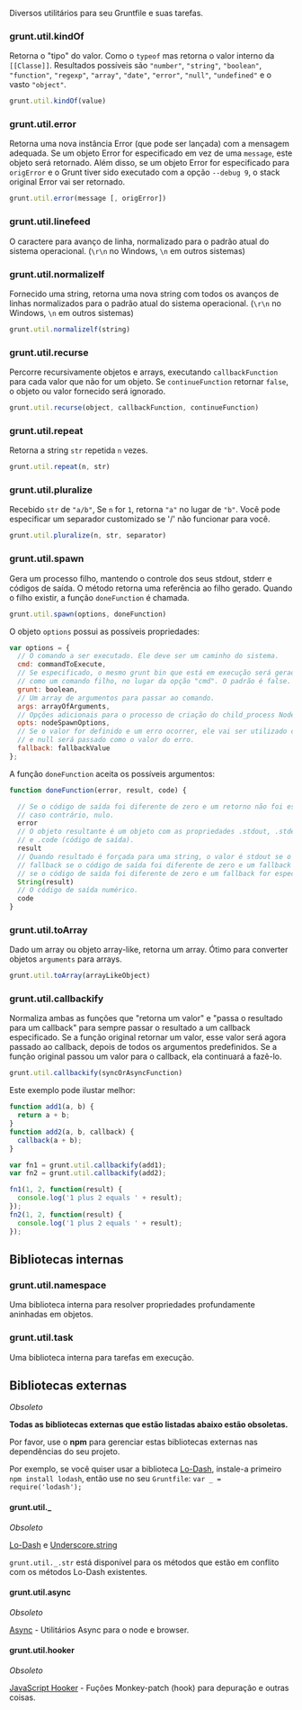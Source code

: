 Diversos utilitários para seu Gruntfile e suas tarefas.

### grunt.util.kindOf
Retorna o "tipo" do valor. Como o `typeof` mas retorna o valor interno da `[[Classe]]`. Resultados possíveis são `"number"`, `"string"`, `"boolean"`, `"function"`, `"regexp"`, `"array"`, `"date"`, `"error"`, `"null"`, `"undefined"` e o vasto `"object"`.

```js
grunt.util.kindOf(value)
```

### grunt.util.error
Retorna uma nova instância Error (que pode ser lançada) com a mensagem adequada. Se um objeto Error for especificado em vez de uma `message`, este objeto será retornado.
Além disso, se um objeto Error for especificado para `origError` e o Grunt tiver sido executado com a opção `--debug 9`, o stack original Error vai ser retornado.

```js
grunt.util.error(message [, origError])
```

### grunt.util.linefeed
O caractere para avanço de linha, normalizado para o padrão atual do sistema operacional. (`\r\n` no Windows, `\n` em outros sistemas)

### grunt.util.normalizelf
Fornecido uma string, retorna uma nova string com todos os avanços de linhas normalizados para o padrão atual do sistema operacional. (`\r\n` no Windows, `\n` em outros sistemas)

```js
grunt.util.normalizelf(string)
```

### grunt.util.recurse
Percorre recursivamente objetos e arrays, executando `callbackFunction` para cada valor que não for um objeto. Se `continueFunction` retornar `false`, o objeto ou valor fornecido será ignorado.

```js
grunt.util.recurse(object, callbackFunction, continueFunction)
```

### grunt.util.repeat
Retorna a string `str` repetida `n` vezes.

```js
grunt.util.repeat(n, str)
```

### grunt.util.pluralize
Recebido `str` de `"a/b"`, Se `n` for `1`, retorna `"a"` no lugar de `"b"`. Você pode especificar um separador customizado se '/' não funcionar para você.

```js
grunt.util.pluralize(n, str, separator)
```

### grunt.util.spawn
Gera um processo filho, mantendo o controle dos seus stdout, stderr e códigos de saída. O método retorna uma referência ao filho gerado. Quando o filho existir, a função `doneFunction` é chamada.

```js
grunt.util.spawn(options, doneFunction)
```

O objeto `options` possui as possíveis propriedades:

```js
var options = {
  // O comando a ser executado. Ele deve ser um caminho do sistema.
  cmd: commandToExecute,
  // Se especificado, o mesmo grunt bin que está em execução será gerado 
  // como um comando filho, no lugar da opção "cmd". O padrão é false.
  grunt: boolean,
  // Um array de argumentos para passar ao comando.
  args: arrayOfArguments,
  // Opções adicionais para o processo de criação do child_process Node.js.
  opts: nodeSpawnOptions,
  // Se o valor for definido e um erro ocorrer, ele vai ser utilizado como valor 
  // e null será passado como o valor do erro.
  fallback: fallbackValue
};
```

A função `doneFunction` aceita os possíveis argumentos:

```js
function doneFunction(error, result, code) {

  // Se o código de saída foi diferente de zero e um retorno não foi especificado, um objeto de erro,
  // caso contrário, nulo.
  error
  // O objeto resultante é um objeto com as propriedades .stdout, .stderr,
  // e .code (código de saída).
  result
  // Quando resultado é forçada para uma string, o valor é stdout se o código de saída for zero, 
  // fallback se o código de saída foi diferente de zero e um fallback foi especificado, ou stderr 
  // se o código de saída foi diferente de zero e um fallback for especificado.
  String(result)
  // O código de saída numérico.
  code
}
```

### grunt.util.toArray
Dado um array ou objeto array-like, retorna um array. Ótimo para converter objetos `arguments` para arrays.

```js
grunt.util.toArray(arrayLikeObject)
```

### grunt.util.callbackify
Normaliza ambas as funções que "retorna um valor" e "passa o resultado para um callback" para sempre passar o resultado a um callback especificado. Se a função original retornar um valor, esse valor será agora passado ao callback, depois de todos os argumentos predefinidos. Se a função original passou um valor para o callback, ela continuará a fazê-lo.

```js
grunt.util.callbackify(syncOrAsyncFunction)
```

Este exemplo pode ilustar melhor:

```js
function add1(a, b) {
  return a + b;
}
function add2(a, b, callback) {
  callback(a + b);
}

var fn1 = grunt.util.callbackify(add1);
var fn2 = grunt.util.callbackify(add2);

fn1(1, 2, function(result) {
  console.log('1 plus 2 equals ' + result);
});
fn2(1, 2, function(result) {
  console.log('1 plus 2 equals ' + result);
});
```

## Bibliotecas internas

### grunt.util.namespace
Uma biblioteca interna para resolver propriedades profundamente aninhadas em objetos.

### grunt.util.task
Uma biblioteca interna para tarefas em execução.

## Bibliotecas externas
*Obsoleto*

__Todas as bibliotecas externas que estão listadas abaixo estão obsoletas.__

Por favor, use o __npm__ para gerenciar estas bibliotecas externas nas dependências do seu projeto.

Por exemplo, se você quiser usar a biblioteca [Lo-Dash](https://npmjs.org/package/lodash), instale-a primeiro `npm install lodash`, 
então use no seu `Gruntfile`: `var _ = require('lodash');`

#### grunt.util._
*Obsoleto*

[Lo-Dash](http://lodash.com/) e [Underscore.string](https://github.com/epeli/underscore.string)

`grunt.util._.str` está disponível para os métodos que estão em conflito com os métodos Lo-Dash existentes.

#### grunt.util.async
*Obsoleto*

[Async](https://github.com/caolan/async) - Utilitários Async para o node e browser.

#### grunt.util.hooker
*Obsoleto*

[JavaScript Hooker](https://github.com/cowboy/javascript-hooker) - Fuções Monkey-patch (hook) para depuração e outras coisas.
